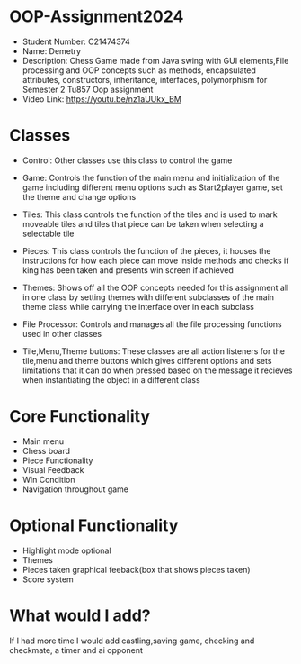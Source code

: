 # OOP-Assignment2024
- Student Number: C21474374
- Name: Demetry
- Description: Chess Game made from Java swing with GUI elements,File processing and OOP concepts such as methods,
encapsulated attributes, constructors, inheritance, interfaces, polymorphism for Semester 2 Tu857 Oop assignment
- Video Link: https://youtu.be/nz1aUUkx_BM

# Classes
- Control: Other classes use this class to control the game
  
- Game: Controls the function of the main menu and initialization of the game including different menu options such as Start2player game, set the theme and change options
  
- Tiles: This class controls the function of the tiles and is used to mark moveable tiles and tiles that piece can be taken when selecting a selectable tile
  
- Pieces: This class controls the function of the pieces, it houses the instructions for how each piece can move inside methods and checks if king has been taken and presents win screen if achieved
  
- Themes: Shows off all the OOP concepts needed for this assignment all in one class by setting themes with different subclasses of the main theme class while carrying the interface over in each subclass
  
- File Processor: Controls and manages all the file processing functions used in other classes
  
- Tile,Menu,Theme buttons: These classes are all action listeners for the tile,menu and theme buttons which gives different options and sets limitations that it can do when pressed based on the message it recieves when instantiating the object in a different class

# Core Functionality
- Main menu
- Chess board
- Piece Functionality
- Visual Feedback
- Win Condition
- Navigation throughout game
  
# Optional Functionality
- Highlight mode optional
- Themes
- Pieces taken graphical feeback(box that shows pieces taken)
- Score system
  
# What would I add?
If I had more time I would add castling,saving game, checking and checkmate, a timer and ai opponent
